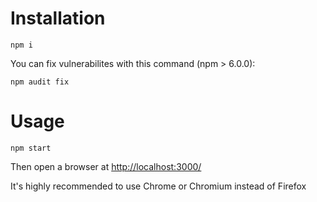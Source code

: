 # Installation
```
npm i
```
You can fix vulnerabilites with this command (npm > 6.0.0):
```
npm audit fix
```

# Usage
```
npm start
```
Then open a browser at [http://localhost:3000/](http://localhost:3000/)

It's highly recommended to use Chrome or Chromium instead of Firefox
